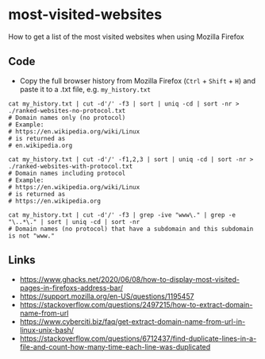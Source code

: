 # most-visited-websites
How to get a list of the most visited websites when using Mozilla Firefox

## Code

- Copy the full browser history from Mozilla Firefox (`Ctrl` + `Shift` + `H`) and paste it to a .txt file, e.g. `my_history.txt`

```
cat my_history.txt | cut -d'/' -f3 | sort | uniq -cd | sort -nr > ./ranked-websites-no-protocol.txt
# Domain names only (no protocol)
# Example:
# https://en.wikipedia.org/wiki/Linux
# is returned as
# en.wikipedia.org

cat my_history.txt | cut -d'/' -f1,2,3 | sort | uniq -cd | sort -nr > ./ranked-websites-with-protocol.txt
# Domain names including protocol
# Example:
# https://en.wikipedia.org/wiki/Linux
# is returned as
# https://en.wikipedia.org

cat my_history.txt | cut -d'/' -f3 | grep -ive "www\." | grep -e "\..*\." | sort | uniq -cd | sort -nr
# Domain names (no protocol) that have a subdomain and this subdomain is not "www."
```

## Links
- https://www.ghacks.net/2020/06/08/how-to-display-most-visited-pages-in-firefoxs-address-bar/
- https://support.mozilla.org/en-US/questions/1195457
- https://stackoverflow.com/questions/2497215/how-to-extract-domain-name-from-url
- https://www.cyberciti.biz/faq/get-extract-domain-name-from-url-in-linux-unix-bash/
- https://stackoverflow.com/questions/6712437/find-duplicate-lines-in-a-file-and-count-how-many-time-each-line-was-duplicated
